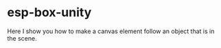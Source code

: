 # esp-box-unity
Here I show you how to make a canvas element follow an object that is in the scene.
